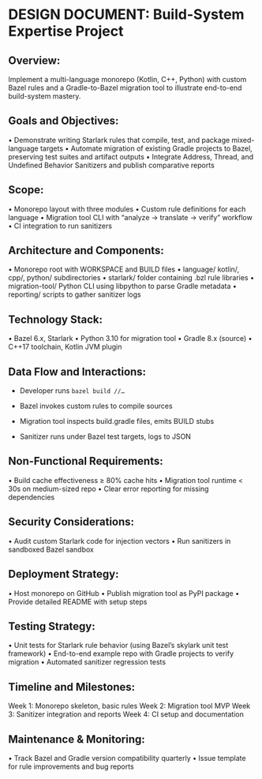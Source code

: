# DESIGN DOCUMENT: Build-System Expertise Project
## Overview:
Implement a multi-language monorepo (Kotlin, C++, Python) with custom Bazel rules and a Gradle-to-Bazel migration tool to illustrate end-to-end build-system mastery.

## Goals and Objectives:
• Demonstrate writing Starlark rules that compile, test, and package mixed-language targets
• Automate migration of existing Gradle projects to Bazel, preserving test suites and artifact outputs
• Integrate Address, Thread, and Undefined Behavior Sanitizers and publish comparative reports

## Scope:
• Monorepo layout with three modules
• Custom rule definitions for each language
• Migration tool CLI with “analyze → translate → verify” workflow
• CI integration to run sanitizers

## Architecture and Components:
• Monorepo root with WORKSPACE and BUILD files
• language/ kotlin/, cpp/, python/ subdirectories
• starlark/ folder containing .bzl rule libraries
• migration-tool/ Python CLI using libpython to parse Gradle metadata
• reporting/ scripts to gather sanitizer logs

## Technology Stack:
• Bazel 6.x, Starlark
• Python 3.10 for migration tool
• Gradle 8.x (source)
• C++17 toolchain, Kotlin JVM plugin

## Data Flow and Interactions:

* Developer runs `bazel build //…`

* Bazel invokes custom rules to compile sources

* Migration tool inspects build.gradle files, emits BUILD stubs

* Sanitizer runs under Bazel test targets, logs to JSON

## Non-Functional Requirements:
• Build cache effectiveness ≥ 80% cache hits
• Migration tool runtime < 30s on medium-sized repo
• Clear error reporting for missing dependencies

## Security Considerations:
• Audit custom Starlark code for injection vectors
• Run sanitizers in sandboxed Bazel sandbox

## Deployment Strategy:
• Host monorepo on GitHub
• Publish migration tool as PyPI package
• Provide detailed README with setup steps

## Testing Strategy:
• Unit tests for Starlark rule behavior (using Bazel’s skylark unit test framework)
• End-to-end example repo with Gradle projects to verify migration
• Automated sanitizer regression tests

## Timeline and Milestones:
Week 1: Monorepo skeleton, basic rules
Week 2: Migration tool MVP
Week 3: Sanitizer integration and reports
Week 4: CI setup and documentation

## Maintenance & Monitoring:
• Track Bazel and Gradle version compatibility quarterly
• Issue template for rule improvements and bug reports